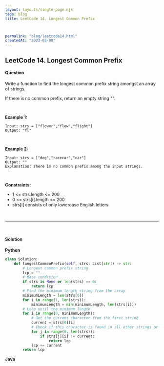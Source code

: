 ```yaml
---
layout: layouts/single-page.njk
tags: blog
title: LeetCode 14. Longest Common Prefix



permalink: "blog/leetcode14.html"
createdAt: "2023-05-08"
---
```


## LeetCode 14. Longest Common Prefix






#### Question
Write a function to find the longest common prefix string amongst an array of strings.

If there is no common prefix, return an empty string "".

<p>&nbsp;</p>

**Example 1:**

    Input: strs = ["flower","flow","flight"]
    Output: "fl"

<p>&nbsp;</p>

**Example 2:**

    Input: strs = ["dog","racecar","car"]
    Output: ""
    Explanation: There is no common prefix among the input strings.

<p>&nbsp;</p>



**Constraints:**


* 1 <= strs.length <= 200
* 0 <= strs[i].length <= 200
* strs[i] consists of only lowercase English letters.




<p>&nbsp;</p>

---

<p>&nbsp;</p>  

#### Solution
**Python**
```Python
class Solution:
    def longestCommonPrefix(self, strs: List[str]) -> str:
        # Longest common prefix string
        lcp = ""
        # Base condition
        if strs is None or len(strs) == 0:
            return lcp
        # Find the minimum length string from the array
        minimumLength = len(strs[0])
        for i in range(1, len(strs)):
            minimumLength = min(minimumLength, len(strs[i]))
        # Loop until the minimum length
        for i in range(0, minimumLength):
            # Get the current character from the first string
            current = strs[0][i]
            # Check if this character is found in all other strings or not
            for j in range(0, len(strs)):
                if strs[j][i] != current:
                    return lcp
            lcp += current
        return lcp
```

**Java**